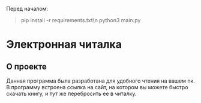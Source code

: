 Перед началом:
> pip install -r requirements.txt\n
>python3 main.py

# Электронная читалка
## О проекте
Данная программа была разработана для удобного чтения на вашем пк. В программу встроена ссылка на сайт, на котором вы можете быстро скачать книгу, и тут же перебросить ее в читалку.

## 
